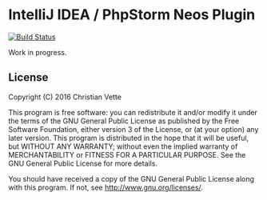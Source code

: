 IntelliJ IDEA / PhpStorm Neos Plugin
====================================
[![Build Status](https://travis-ci.org/cvette/intellij-neos.svg?branch=master)](https://travis-ci.org/cvette/intellij-neos)

Work in progress.

License
-------
Copyright (C) 2016  Christian Vette

This program is free software: you can redistribute it and/or modify it under the terms of the GNU General Public License as published by the Free Software Foundation, either version 3 of the License, or (at your option) any later version. This program is distributed in the hope that it will be useful, but WITHOUT ANY WARRANTY; without even the implied warranty of MERCHANTABILITY or FITNESS FOR A PARTICULAR PURPOSE.  See the GNU General Public License for more details.

You should have received a copy of the GNU General Public License along with this program.  If not, see <http://www.gnu.org/licenses/>.

